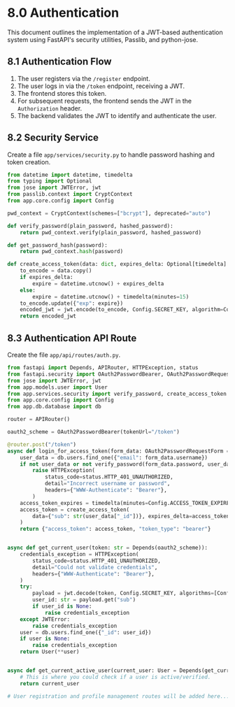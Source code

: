 # 8.0 Authentication

This document outlines the implementation of a JWT-based authentication system using FastAPI's security utilities, Passlib, and python-jose.

## 8.1 Authentication Flow

1.  The user registers via the `/register` endpoint.
2.  The user logs in via the `/token` endpoint, receiving a JWT.
3.  The frontend stores this token.
4.  For subsequent requests, the frontend sends the JWT in the `Authorization` header.
5.  The backend validates the JWT to identify and authenticate the user.

## 8.2 Security Service

Create a file `app/services/security.py` to handle password hashing and token creation.

```python
from datetime import datetime, timedelta
from typing import Optional
from jose import JWTError, jwt
from passlib.context import CryptContext
from app.core.config import Config

pwd_context = CryptContext(schemes=["bcrypt"], deprecated="auto")

def verify_password(plain_password, hashed_password):
    return pwd_context.verify(plain_password, hashed_password)

def get_password_hash(password):
    return pwd_context.hash(password)

def create_access_token(data: dict, expires_delta: Optional[timedelta] = None):
    to_encode = data.copy()
    if expires_delta:
        expire = datetime.utcnow() + expires_delta
    else:
        expire = datetime.utcnow() + timedelta(minutes=15)
    to_encode.update({"exp": expire})
    encoded_jwt = jwt.encode(to_encode, Config.SECRET_KEY, algorithm=Config.ALGORITHM)
    return encoded_jwt
```

## 8.3 Authentication API Route

Create the file `app/api/routes/auth.py`.

```python
from fastapi import Depends, APIRouter, HTTPException, status
from fastapi.security import OAuth2PasswordBearer, OAuth2PasswordRequestForm
from jose import JWTError, jwt
from app.models.user import User
from app.services.security import verify_password, create_access_token
from app.core.config import Config
from app.db.database import db

router = APIRouter()

oauth2_scheme = OAuth2PasswordBearer(tokenUrl="/token")

@router.post("/token")
async def login_for_access_token(form_data: OAuth2PasswordRequestForm = Depends()):
    user_data = db.users.find_one({"email": form_data.username})
    if not user_data or not verify_password(form_data.password, user_data["hashed_password"]):
        raise HTTPException(
            status_code=status.HTTP_401_UNAUTHORIZED,
            detail="Incorrect username or password",
            headers={"WWW-Authenticate": "Bearer"},
        )
    access_token_expires = timedelta(minutes=Config.ACCESS_TOKEN_EXPIRE_MINUTES)
    access_token = create_access_token(
        data={"sub": str(user_data["_id"])}, expires_delta=access_token_expires
    )
    return {"access_token": access_token, "token_type": "bearer"}


async def get_current_user(token: str = Depends(oauth2_scheme)):
    credentials_exception = HTTPException(
        status_code=status.HTTP_401_UNAUTHORIZED,
        detail="Could not validate credentials",
        headers={"WWW-Authenticate": "Bearer"},
    )
    try:
        payload = jwt.decode(token, Config.SECRET_KEY, algorithms=[Config.ALGORITHM])
        user_id: str = payload.get("sub")
        if user_id is None:
            raise credentials_exception
    except JWTError:
        raise credentials_exception
    user = db.users.find_one({"_id": user_id})
    if user is None:
        raise credentials_exception
    return User(**user)


async def get_current_active_user(current_user: User = Depends(get_current_user)):
    # This is where you could check if a user is active/verified.
    return current_user

# User registration and profile management routes will be added here...

```